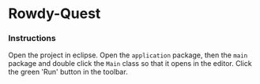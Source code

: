 # <h1>Rowdy-Quest</h1>

<div>
  <h3>Instructions</h3>
    <p>Open the project in eclipse. Open the <code>application</code> package, then the <code>main</code> package and double click the <code>Main</code> class so that it opens in the editor. Click the green 'Run' button in the toolbar.</p>
</div>
